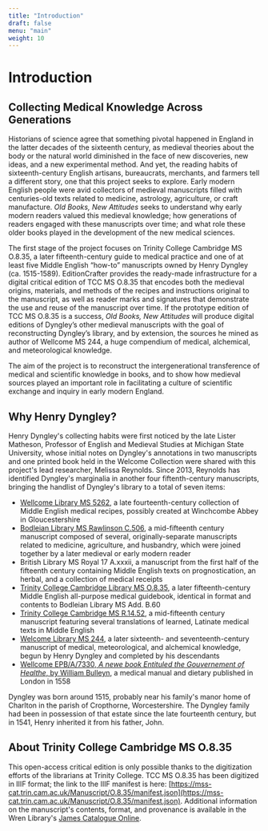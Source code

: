 ```yaml
---
title: "Introduction"
draft: false
menu: "main"
weight: 10
---
```


# Introduction

## Collecting Medical Knowledge Across Generations

Historians of science agree that something pivotal happened in England in the latter decades of the sixteenth century, as medieval theories about the body or the natural world diminished in the face of new discoveries, new ideas, and a new experimental method. And yet, the reading habits of sixteenth-century English artisans, bureaucrats, merchants, and farmers tell a different story, one that this project seeks to explore. Early modern English people were avid collectors of medieval manuscripts filled with centuries-old texts related to medicine, astrology, agriculture, or craft manufacture. _Old Books, New Attitudes_ seeks to understand why early modern readers valued this medieval knowledge; how generations of readers engaged with these manuscripts over time; and what role these older books played in the development of the new medical sciences. 

The first stage of the project focuses on Trinity College Cambridge MS O.8.35, a later fifteenth-century guide to medical practice and one of at least five Middle English “how-to” manuscripts owned by Henry Dyngley (ca. 1515-1589). EditionCrafter provides the ready-made infrastructure for a digital critical edition of TCC MS O.8.35 that encodes both the medieval origins, materials, and methods of the recipes and instructions original to the manuscript, as well as reader marks and signatures that demonstrate the use and reuse of the manuscript over time. If the prototype edition of TCC MS O.8.35 is a success, _Old Books, New Attitudes_ will produce digital editions of Dyngley’s other medieval manuscripts with the goal of reconstructing Dyngley’s library, and by extension, the sources he mined as author of Wellcome MS 244, a huge compendium of medical, alchemical, and meteorological knowledge. 

The aim of the project is to reconstruct the intergenerational transference of medical and scientific knowledge in books, and to show how medieval sources played an important role in facilitating a culture of scientific exchange and inquiry in early modern England.

## Why Henry Dyngley?

Henry Dyngley's collecting habits were first noticed by the late Lister Matheson, Professor of English and Medieval Studies at Michigan State University, whose initial notes on Dyngley's annotations in two manuscripts and one printed book held in the Welcome Collection were shared with this project's lead researcher, Melissa Reynolds. Since 2013, Reynolds has identified Dyngley's marginalia in another four fiftenth-century manuscripts, bringing the handlist of Dyngley's library to a total of seven items:

* [Wellcome Library MS 5262](https://wellcomecollection.org/works/nuckbt25/items), a late fourteenth-century collection of Middle English medical recipes, possibly created at Winchcombe Abbey in Gloucestershire
* [Bodleian Library MS Rawlinson C.506](https://medieval.bodleian.ox.ac.uk/catalog/manuscript_8244), a mid-fifteenth century manuscript composed of several, originally-separate manuscripts related to medicine, agriculture, and husbandry, which were joined together by a later medieval or early modern reader
* British Library MS Royal 17 A.xxxii, a manuscript from the first half of the fifteenth century containing Middle English texts on prognostication, an herbal, and a collection of medical receipts
* [Trinity College Cambridge Library MS O.8.35](https://mss-cat.trin.cam.ac.uk/Manuscript/O.8.35), a later fifteenth-century Middle English all-purpose medical guidebook, identical in format and contents to Bodleian Library MS Add. B.60
* [Trinity College Cambridge MS R.14.52](https://mss-cat.trin.cam.ac.uk/Manuscript/R.14.52), a mid-fifteenth century manuscript featuring several translations of learned, Latinate medical texts in Middle English
* [Welcome Library MS 244](https://wellcomecollection.org/works/zztf5pre), a later sixteenth- and seventeenth-century manuscript of medical, meteorological, and alchemical knowledge, begun by Henry Dyngley and completed by his descendants
* [Wellcome EPB/A/7330, _A newe book Entituled the Gouvernement of Healthe_, by William Bulleyn](https://wellcomecollection.org/works/bga5qyg2), a medical manual and dietary published in London in 1558

Dyngley was born around 1515, probably near his family's manor home of Charlton in the parish of Cropthorne, Worcestershire. The Dyngley family had been in possession of that estate since the late fourteenth century, but in 1541, Henry inherited it from his father, John. 

## About Trinity College Cambridge MS O.8.35

This open-access critical edition is only possible thanks to the digitization efforts of the librarians at Trinity College. TCC MS O.8.35 has been digitized in IIIF format; the link to the IIIF manifest is here: [https://mss-cat.trin.cam.ac.uk/Manuscript/O.8.35/manifest.json](https://mss-cat.trin.cam.ac.uk/Manuscript/O.8.35/manifest.json). Additional information on the manuscript's contents, format, and provenance is available in the Wren Library's [James Catalogue Online](https://mss-cat.trin.cam.ac.uk/Manuscript/O.8.35).


